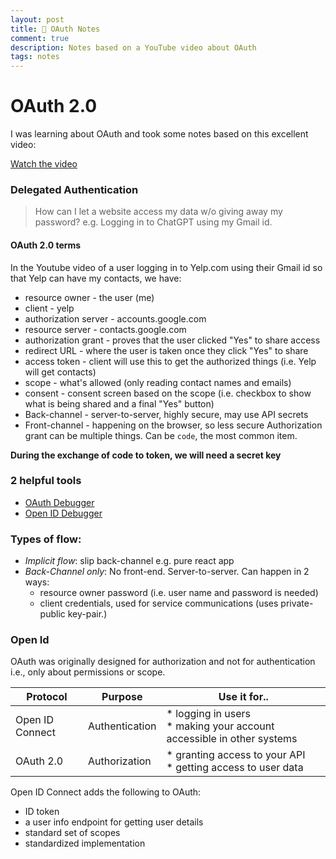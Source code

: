 ```yaml
---
layout: post
title: 🪪 OAuth Notes
comment: true
description: Notes based on a YouTube video about OAuth
tags: notes
---
```


# OAuth 2.0
I was learning about OAuth and took some notes based on this excellent video:

[Watch the video](https://www.youtube.com/watch?v=996OiexHze0)


### Delegated Authentication

>How can I let a website access my data w/o giving away my password? e.g. Logging in to ChatGPT using my Gmail id.

#### OAuth 2.0 terms

In the Youtube video of a user logging in to Yelp.com using their Gmail id so that Yelp can have my contacts, we have:

* resource owner - the user (me)
* client - yelp
* authorization server - accounts.google.com
* resource server - contacts.google.com
* authorization grant - proves that the user clicked "Yes" to share access
* redirect URL - where the user is taken once they click "Yes" to share
* access token - client will use this to get the authorized things (i.e. Yelp will get contacts)
* scope - what's allowed (only reading contact names and emails)
* consent - consent screen based on the scope (i.e. checkbox to show what is being shared and a final "Yes" button)
* Back-channel - server-to-server, highly secure, may use API secrets
* Front-channel - happening on the browser, so less secure
Authorization grant can be multiple things. Can be `code`, the most common item.

**During the exchange of code to token, we will need a secret key**

### 2 helpful tools
* [OAuth Debugger](https://oauthdebugger.com/)
* [Open ID Debugger](https://oidcdebugger.com/)

### Types of flow:

* *Implicit flow*: slip back-channel e.g. pure react app
* *Back-Channel only*: No front-end. Server-to-server. Can happen in 2 ways:
    * resource owner password (i.e. user name and password is needed)
    * client credentials, used for service communications (uses private-public key-pair.)

### Open Id
OAuth was originally designed for authorization and not for authentication i.e., only about permissions or scope.

| Protocol | Purpose | Use it for.. |
|----------|---------| ------|
| Open ID Connect | Authentication  |  * logging in users<br>* making your account accessible in other systems |
| OAuth 2.0 | Authorization | * granting access to your API <br>* getting access to user data |

Open ID Connect adds the following to OAuth:
- ID token
- a user info endpoint for getting user details
- standard set of scopes
- standardized implementation


